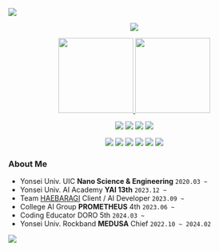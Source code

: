 <a href="https://hits.seeyoufarm.com"><img src="https://hits.seeyoufarm.com/api/count/incr/badge.svg?url=https%3A%2F%2Fgithub.com%2FJunhyeongPark-kr%2Fhit-counter&count_bg=%23001FFF&title_bg=%23555555&icon=checkmarx.svg&icon_color=%23FFFFFF&title=Visited&edge_flat=false"/></a>
<p align="center">
  <img src="https://capsule-render.vercel.app/api?type=venom&color=auto&height=300&section=header&text=Hi!🙌%20I%20am%20Junhyeong%20Park&fontSize=40&fontColor=000000" />
  <p align="center">
    <a href="https://github.com/JunhyeongPark-kr">
      <img src="https://github-readme-stats.vercel.app/api/top-langs/?username=JunhyeongPark-kr&langs_count=8&size_weight=0.5&count_weight=0.5&layout=compact&theme=vue" height="150"/>
    </a>
    <a href="https://github.com/JunhyeongPark-kr">
      <img src="https://github-readme-stats.vercel.app/api?username=JunhyeongPark-kr&show_icons=true&theme=vue" height="150"/>
    </a>
  </p>

  <p align="center">
    <a href="https://www.tensorflow.org" target="_blank"><img src="https://img.shields.io/badge/TensorFlow-%23FF6F00?style=for-the-badge&logo=TensorFlow&logoColor=white"/></a>
    <a href="https://pytorch.org" target="_blank"><img src="https://img.shields.io/badge/PyTorch-%23EE4C2C?style=for-the-badge&logo=PyTorch&logoColor=white"/></a>
    <a href="https://www.arduino.cc" target="_blank"><img src="https://img.shields.io/badge/Arduino-%2300979D?style=for-the-badge&logo=Arduino&logoColor=white"/></a>
    <a href="https://www.raspberrypi.org" target="_blank"><img src="https://img.shields.io/badge/Raspberry%20Pi-%23C51A4A?style=for-the-badge&logo=Raspberry-Pi&logoColor=white"/></a>
  </p>
  <p align="center">
    <a href="https://reactjs.org" target="_blank"><img src="https://img.shields.io/badge/React-%2361DAFB?style=for-the-badge&logo=React&logoColor=white"/></a>
    <a href="https://nextjs.org" target="_blank"><img src="https://img.shields.io/badge/Next.js-%23000000?style=for-the-badge&logo=nextdotjs&logoColor=white"/></a>
    <a href="https://flutter.dev" target="_blank"><img src="https://img.shields.io/badge/Flutter-%2302569B?style=for-the-badge&logo=Flutter&logoColor=white"/></a>
    <a href="https://www.djangoproject.com" target="_blank"><img src="https://img.shields.io/badge/Django-%23092E20?style=for-the-badge&logo=Django&logoColor=white"/></a>
    <a href="https://nginx.org" target="_blank"><img src="https://img.shields.io/badge/nginx-%23009639?style=for-the-badge&logo=nginx&logoColor=white"/></a>
    <a href="https://aws.amazon.com" target="_blank"><img src="https://img.shields.io/badge/AWS-%23FF9900?style=for-the-badge&logo=amazonaws&logoColor=white"/></a>
  


### About Me
  - Yonsei Univ. UIC **Nano Science & Engineering** `2020.03 ~`
  - Yonsei Univ. AI Academy **YAI 13th** `2023.12 ~`
  - Team [HAEBARAGI](https://github.com/sunnybraille) Client / AI Developer `2023.09 ~`
  - College AI Group **PROMETHEUS** 4th `2023.06 ~`
  - Coding Educator DORO 5th `2024.03 ~`
  - Yonsei Univ. Rockband **MEDUSA** Chief `2022.10 ~ 2024.02`

</p>
    <img src = "https://github-readme-activity-graph.vercel.app/graph?username=JunhyeongPark-kr&theme=vue&bg_color=FFFFFF&hide_title=true&hide_border=true" />
</p>
